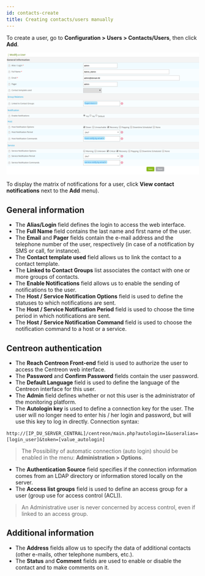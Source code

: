 ```yaml
---
id: contacts-create
title: Creating contacts/users manually
---
```


To create a user, go to **Configuration > Users > Contacts/Users**, then click **Add**.

![image](../../assets/configuration/06useradd.png)

To display the matrix of notifications for a user, click **View contact notifications** next to the **Add** menu).

## General information

* The **Alias/Login** field defines the login to access the web interface.
* The **Full Name** field contains the last name and first name of the user.
* The **Email** and **Pager** fields contain the e-mail address and the telephone number of the user, respectively (in
  case of a notification by SMS or call, for instance).
* The **Contact template used** field allows us to link the contact to a contact template.
* The **Linked to Contact Groups** list associates the contact with one or more groups of contacts.
* The **Enable Notifications** field allows us to enable the sending of notifications to the user.
* The **Host / Service Notification Options** field is used to define the statuses to which notifications are sent.
* The **Host / Service Notification Period** field is used to choose the time period in which notifications are sent.
* The **Host / Service Notification Command** field is used to choose the notification command to a host or a service.

## Centreon authentication

* The **Reach Centreon Front-end** field is used to authorize the user to access the Centreon web interface.
* The **Password** and **Confirm Password** fields contain the user password.
* The **Default Language** field is used to define the language of the Centreon interface for this user.
* The **Admin** field defines whether or not this user is the administrator of the monitoring platform.
* The **Autologin key** is used to define a connection key for the user. The user will no longer need to enter his / her
  login and password, but will use this key to log in directly. Connection syntax:

```url
http://[IP_DU_SERVER_CENTRAL]/centreon/main.php?autologin=1&useralias=[login_user]&token=[value_autologin]
```

> The Possibility of automatic connection (auto login) should be enabled in the menu: **Administration \> Options**.

* The **Authentication Source** field specifies if the connection information comes from an LDAP directory or information
  stored locally on the server.
* The **Access list groups** field is used to define an access group for a user (group use for access control (ACL)).

> An Administrative user is never concerned by access control, even if linked to an access group.

## Additional information

* The **Address** fields allow us to specify the data of additional contacts (other e-mails, other telephone numbers, etc.).
* The **Status** and **Comment** fields are used to enable or disable the contact and to make comments on it.
